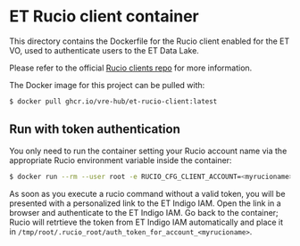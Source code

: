 # ET Rucio client container

This directory contains the Dockerfile for the Rucio client enabled for the ET VO, used to authenticate users to the ET Data Lake.

Please refer to the official [Rucio clients repo](https://github.com/rucio/containers/tree/master/clients) for more information.

The Docker image for this project can be pulled with:

```bash
$ docker pull ghcr.io/vre-hub/et-rucio-client:latest
```

## Run with token authentication

You only need to run the container setting your Rucio account name via the appropriate Rucio environment variable inside the container:

```bash
$ docker run --rm --user root -e RUCIO_CFG_CLIENT_ACCOUNT=<myrucioname> -it --name=et-rucio-client ghcr.io/vre-hub/et-rucio-client
```

As soon as you execute a rucio command without a valid token, you will be presented with a personalized link to the ET Indigo IAM. Open the link in a browser and authenticate to the ET Indigo IAM. Go back to the container; Rucio will retrtieve the token from ET Indigo IAM automatically and place it in `/tmp/root/.rucio_root/auth_token_for_account_<myrucioname>`.
